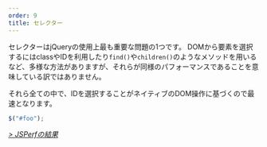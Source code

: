 ```yaml
---
order: 9
title: セレクター
---
```


セレクターはjQueryの使用上最も重要な問題の1つです。 DOMから要素を選択するにはclassやIDを利用したり`find()`や`children()`のようなメソッドを用いるなど、多様な方法がありますが、それらが同様のパフォーマンスであることを意味している訳ではありません。

それら全ての中で、IDを選択することがネイティブのDOM操作に基づくので最速となります。

```js
$("#foo");
```

*[> JSPerfの結果](http://jsperf.com/browser-diet-jquery-selectors)*
